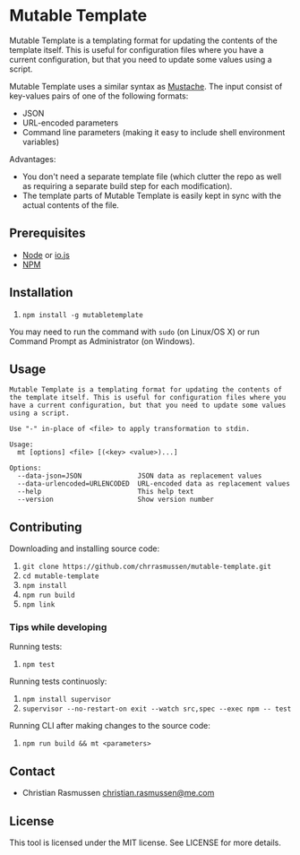# Mutable Template

Mutable Template is a templating format for updating the contents of the template itself. This is useful for configuration files where you have a current configuration, but that you need to update some values using a script.

Mutable Template uses a similar syntax as [Mustache](https://mustache.github.io). The input consist of key-values pairs of one of the following formats:

- JSON
- URL-encoded parameters
- Command line parameters (making it easy to include shell environment variables)

Advantages:

- You don't need a separate template file (which clutter the repo as well as requiring a separate build step for each modification).
- The template parts of Mutable Template is easily kept in sync with the actual contents of the file.


## Prerequisites

- [Node](https://nodejs.org) or [io.js](https://iojs.org/en/index.html)
- [NPM](https://www.npmjs.com)


## Installation

1. `npm install -g mutabletemplate`

You may need to run the command with `sudo` (on Linux/OS X) or run Command Prompt as Administrator (on Windows).


## Usage

```
Mutable Template is a templating format for updating the contents of the template itself. This is useful for configuration files where you have a current configuration, but that you need to update some values using a script.

Use "-" in-place of <file> to apply transformation to stdin.

Usage:
  mt [options] <file> [(<key> <value>)...]

Options:
  --data-json=JSON              JSON data as replacement values
  --data-urlencoded=URLENCODED  URL-encoded data as replacement values
  --help                        This help text
  --version                     Show version number
```


## Contributing

Downloading and installing source code:

1. `git clone https://github.com/chrrasmussen/mutable-template.git`
2. `cd mutable-template`
3. `npm install`
4. `npm run build`
5. `npm link`


### Tips while developing

Running tests:

1. `npm test`


Running tests continuosly:

1. `npm install supervisor`
2. `supervisor --no-restart-on exit --watch src,spec --exec npm -- test`


Running CLI after making changes to the source code:

1. `npm run build && mt <parameters>`


## Contact

- Christian Rasmussen <christian.rasmussen@me.com>


## License

This tool is licensed under the MIT license. See LICENSE for more details.
